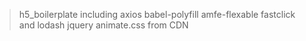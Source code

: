 > h5_boilerplate including axios babel-polyfill amfe-flexable fastclick and lodash jquery animate.css from CDN

